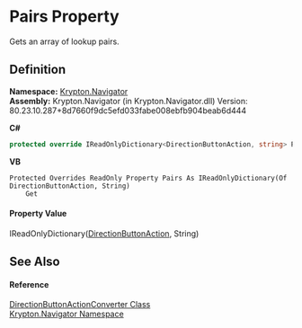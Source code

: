 # Pairs Property


Gets an array of lookup pairs.



## Definition
**Namespace:** <a href="a21ac074-d119-3dc6-bd1c-d3a12c0128bc.md">Krypton.Navigator</a>  
**Assembly:** Krypton.Navigator (in Krypton.Navigator.dll) Version: 80.23.10.287+8d7660f9dc5efd033fabe008ebfb904beab6d444

**C#**
``` C#
protected override IReadOnlyDictionary<DirectionButtonAction, string> Pairs { get; }
```
**VB**
``` VB
Protected Overrides ReadOnly Property Pairs As IReadOnlyDictionary(Of DirectionButtonAction, String)
	Get
```



#### Property Value
IReadOnlyDictionary(<a href="6769ce63-ca2f-92bf-92a8-d8c63b8e7d52.md">DirectionButtonAction</a>, String)

## See Also


#### Reference
<a href="598925b8-56de-9cdd-3743-8eadb14c8163.md">DirectionButtonActionConverter Class</a>  
<a href="a21ac074-d119-3dc6-bd1c-d3a12c0128bc.md">Krypton.Navigator Namespace</a>  
